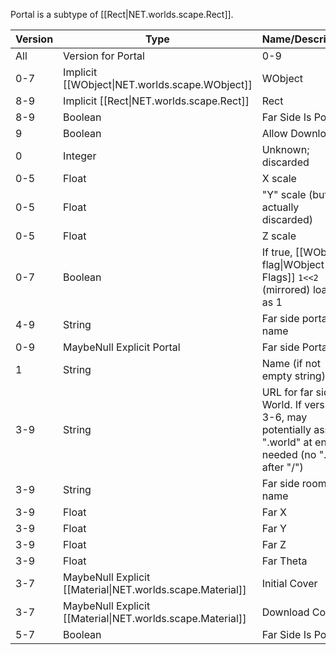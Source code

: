 Portal is a subtype of [[Rect|NET.worlds.scape.Rect]].

| Version | Type | Name/Description |
| --- | --- | --- |
| All | Version for Portal | 0-9 |
| 0-7 | Implicit [[WObject\|NET.worlds.scape.WObject]] | WObject |
| 8-9 | Implicit [[Rect\|NET.worlds.scape.Rect]] | Rect |
| 8-9 | Boolean | Far Side Is Portal |
| 9 | Boolean | Allow Download |
| 0 | Integer | Unknown; discarded |
| 0-5 | Float | X scale |
| 0-5 | Float | "Y" scale (but actually discarded) |
| 0-5 | Float | Z scale |
| 0-7 | Boolean | If true, [[WObject flag\|WObject Flags]] `1<<2` (mirrored) loaded as 1 |
| 4-9 | String | Far side portal name |
| 0-9 | MaybeNull Explicit Portal | Far side Portal |
| 1 | String | Name (if not empty string) |
| 3-9 | String | URL for far side World. If version 3-6, may potentially assume ".world" at end if needed (no "." after "/") |
| 3-9 | String | Far side room name |
| 3-9 | Float | Far X |
| 3-9 | Float | Far Y |
| 3-9 | Float | Far Z |
| 3-9 | Float | Far Theta |
| 3-7 | MaybeNull Explicit [[Material\|NET.worlds.scape.Material]] | Initial Cover |
| 3-7 | MaybeNull Explicit [[Material\|NET.worlds.scape.Material]] | Download Cover |
| 5-7 | Boolean | Far Side Is Portal |
 

